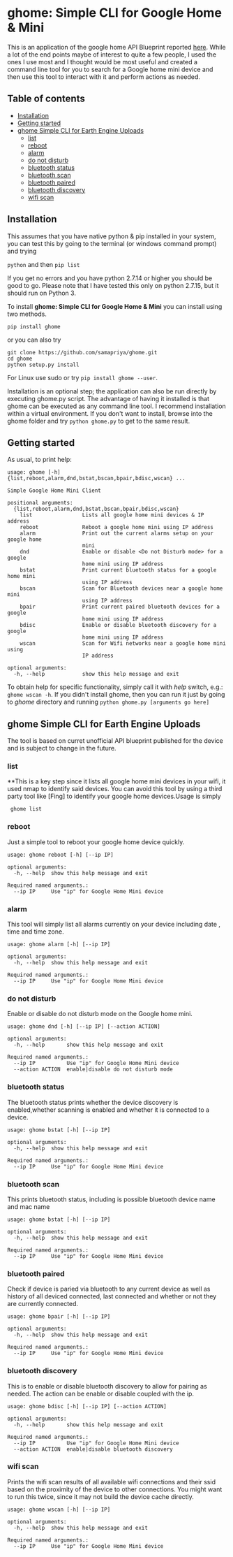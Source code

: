 # ghome: Simple CLI for Google Home & Mini
This is an application of the google home API Blueprint reported [here](https://github.com/rithvikvibhu/GHLocalApi). While a lot of the end points maybe of interest to quite a few people, I used the ones I use most and I thought would be most useful and created a command line tool for you to search for a Google home mini device and then use this tool to interact with it and perform actions as needed.

## Table of contents
* [Installation](#installation)
* [Getting started](#getting-started)
* [ghome Simple CLI for Earth Engine Uploads](#ghome-simple-cli-for-earth-engine-uploads)
    * [list](#list)
    * [reboot](#reboot)
    * [alarm](#alarm)
    * [do not disturb](#do-not-disturb)
    * [bluetooth status](#bluetooth-status)
    * [bluetooth scan](#bluetooth-scan)
    * [bluetooth paired](#bluetooth-paired)
    * [bluetooth discovery](#bluetooth-discovery)
    * [wifi scan](#wifi-scan)

## Installation
This assumes that you have native python & pip installed in your system, you can test this by going to the terminal (or windows command prompt) and trying

```python``` and then ```pip list```

If you get no errors and you have python 2.7.14 or higher you should be good to go. Please note that I have tested this only on python 2.7.15, but it should run on Python 3.

To install **ghome: Simple CLI for Google Home & Mini** you can install using two methods.

```pip install ghome```

or you can also try

```
git clone https://github.com/samapriya/ghome.git
cd ghome
python setup.py install
```
For Linux use sudo or try ```pip install ghome --user```.

Installation is an optional step; the application can also be run directly by executing ghome.py script. The advantage of having it installed is that ghome can be executed as any command line tool. I recommend installation within a virtual environment. If you don't want to install, browse into the ghome folder and try ```python ghome.py``` to get to the same result.


## Getting started

As usual, to print help:

```
usage: ghome [-h] {list,reboot,alarm,dnd,bstat,bscan,bpair,bdisc,wscan} ...

Simple Google Home Mini Client

positional arguments:
  {list,reboot,alarm,dnd,bstat,bscan,bpair,bdisc,wscan}
    list                Lists all google home mini devices & IP address
    reboot              Reboot a google home mini using IP address
    alarm               Print out the current alarms setup on your google home
                        mini
    dnd                 Enable or disable <Do not Disturb mode> for a google
                        home mini using IP address
    bstat               Print current bluetooth status for a google home mini
                        using IP address
    bscan               Scan for Bluetooth devices near a google home mini
                        using IP address
    bpair               Print current paired bluetooth devices for a google
                        home mini using IP address
    bdisc               Enable or disable bluetooth discovery for a google
                        home mini using IP address
    wscan               Scan for Wifi networks near a google home mini using
                        IP address

optional arguments:
  -h, --help            show this help message and exit
```

To obtain help for specific functionality, simply call it with _help_ switch, e.g.: `ghome wscan -h`. If you didn't install ghome, then you can run it just by going to *ghome* directory and running `python ghome.py [arguments go here]`

## ghome Simple CLI for Earth Engine Uploads
The tool is based on curret unofficial API blueprint published for the device and is subject to change in the future.

### list
**This is a key step since it lists all google home mini devices in your wifi, it used nmap to identify said devices. You can avoid this tool by using a third party tool like [Fing] to identify your google home devices.Usage is simply

``` ghome list```

### reboot
Just a simple tool to reboot your google home device quickly.

```
usage: ghome reboot [-h] [--ip IP]

optional arguments:
  -h, --help  show this help message and exit

Required named arguments.:
  --ip IP     Use "ip" for Google Home Mini device
```

### alarm
This tool will simply list all alarms currently on your device including date , time and time zone.

```
usage: ghome alarm [-h] [--ip IP]

optional arguments:
  -h, --help  show this help message and exit

Required named arguments.:
  --ip IP     Use "ip" for Google Home Mini device
```

### do not disturb
Enable or disable do not disturb mode on the Google home mini.

```
usage: ghome dnd [-h] [--ip IP] [--action ACTION]

optional arguments:
  -h, --help       show this help message and exit

Required named arguments.:
  --ip IP          Use "ip" for Google Home Mini device
  --action ACTION  enable|disable do not disturb mode

```

### bluetooth status
The bluetooth status prints whether the device discovery is enabled,whether scanning is enabled and whether it is connected to a device.

```
usage: ghome bstat [-h] [--ip IP]

optional arguments:
  -h, --help  show this help message and exit

Required named arguments.:
  --ip IP     Use "ip" for Google Home Mini device
```

### bluetooth scan
This prints bluetooth status, including is possible bluetooth device name and mac name

```
usage: ghome bstat [-h] [--ip IP]

optional arguments:
  -h, --help  show this help message and exit

Required named arguments.:
  --ip IP     Use "ip" for Google Home Mini device

```

### bluetooth paired
Check if device is paried via bluetooth to any current device as well as history of all deviced connected, last connected and whether or not they are currently connected.

```
usage: ghome bpair [-h] [--ip IP]

optional arguments:
  -h, --help  show this help message and exit

Required named arguments.:
  --ip IP     Use "ip" for Google Home Mini device

```

### bluetooth discovery
This is to enable or disable bluetooth discovery to allow for pairing as needed. The action can be enable or disable coupled with the ip.

```
usage: ghome bdisc [-h] [--ip IP] [--action ACTION]

optional arguments:
  -h, --help       show this help message and exit

Required named arguments.:
  --ip IP          Use "ip" for Google Home Mini device
  --action ACTION  enable|disable bluetooth discovery
```

### wifi scan
Prints the wifi scan results of all available wifi connections and their ssid based on the proximity of the device to other connections. You might want to run this twice, since it may not build the device cache directly.

```
usage: ghome wscan [-h] [--ip IP]

optional arguments:
  -h, --help  show this help message and exit

Required named arguments.:
  --ip IP     Use "ip" for Google Home Mini device

```


